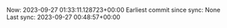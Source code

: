Now: 2023-09-27 01:33:11.128723+00:00 Earliest commit since sync: None Last sync: 2023-09-27 00:48:57+00:00
